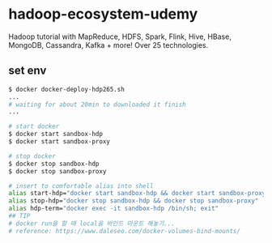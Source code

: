 # hadoop-ecosystem-udemy
Hadoop tutorial with MapReduce, HDFS, Spark, Flink, Hive, HBase, MongoDB, Cassandra, Kafka + more! Over 25 technologies.

## set env
```sh
$ docker docker-deploy-hdp265.sh
...
# waiting for about 20min to downloaded it finish
...

# start docker
$ docker start sandbox-hdp
$ docker start sandbox-proxy

# stop docker
$ docker stop sandbox-hdp
$ docker stop sandbox-proxy

# insert to comfortable alias into shell
alias start-hdp="docker start sandbox-hdp && docker start sandbox-proxy"
alias stop-hdp="docker stop sandbox-hdp && docker stop sandbox-proxy"
alias hdp-term="docker exec -it sandbox-hdp /bin/sh; exit"
## TIP
# docker run을 할 때 local을 바인드 마운트 해놓기...
# reference: https://www.daleseo.com/docker-volumes-bind-mounts/
```